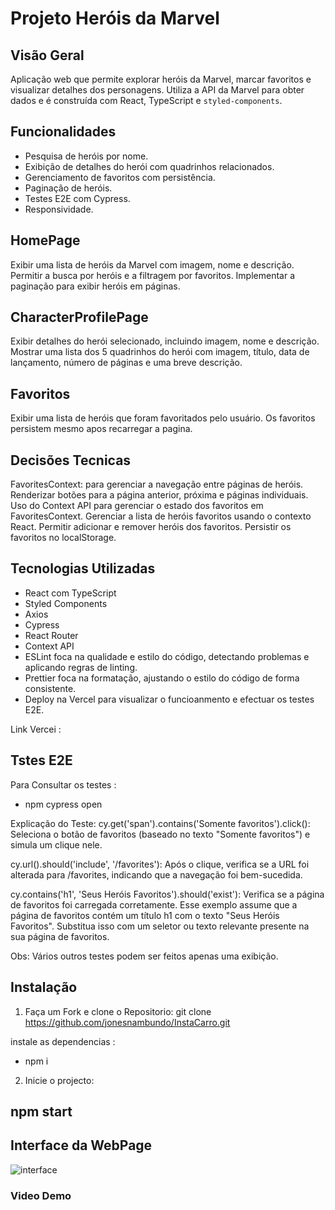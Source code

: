 # Projeto Heróis da Marvel
## Visão Geral

Aplicação web que permite explorar heróis da Marvel, marcar favoritos e visualizar detalhes dos personagens. Utiliza a API da Marvel para obter dados e é construída com React, TypeScript e `styled-components`.

## Funcionalidades
- Pesquisa de heróis por nome.
- Exibição de detalhes do herói com quadrinhos relacionados.
- Gerenciamento de favoritos com persistência.
- Paginação de heróis.
- Testes E2E com Cypress.
- Responsividade.

## HomePage

Exibir uma lista de heróis da Marvel com imagem, nome e descrição. Permitir a busca por heróis e a filtragem por favoritos. Implementar a paginação para exibir heróis em páginas.

## CharacterProfilePage

Exibir detalhes do herói selecionado, incluindo imagem, nome e descrição. Mostrar uma lista dos 5 quadrinhos do herói com imagem, título, data de lançamento, número de páginas e uma breve descrição.

## Favoritos
Exibir uma lista de heróis que foram favoritados pelo usuário. Os favoritos persistem mesmo apos recarregar a pagina.

## Decisões Tecnicas
FavoritesContext: para gerenciar a navegação entre páginas de heróis.
Renderizar botões para a página anterior, próxima e páginas individuais.
Uso do Context API para gerenciar o estado dos favoritos em FavoritesContext.
Gerenciar a lista de heróis favoritos usando o contexto React. Permitir adicionar e remover heróis dos favoritos. Persistir os favoritos no localStorage.

## Tecnologias Utilizadas

- React com TypeScript
- Styled Components
- Axios
- Cypress
- React Router
- Context API
- ESLint foca na qualidade e estilo do código, detectando problemas e aplicando regras de linting.
- Prettier foca na formatação, ajustando o estilo do código de forma consistente.
- Deploy na Vercel para visualizar o funcioanmento e efectuar os testes E2E.

Link Vercei :

## Tstes E2E

Para Consultar os testes :
- npm cypress open

Explicação do Teste:
cy.get('span').contains('Somente favoritos').click(): Seleciona o botão de favoritos (baseado no texto "Somente favoritos") e simula um clique nele.

cy.url().should('include', '/favorites'): Após o clique, verifica se a URL foi alterada para /favorites, indicando que a navegação foi bem-sucedida.

cy.contains('h1', 'Seus Heróis Favoritos').should('exist'): Verifica se a página de favoritos foi carregada corretamente. Esse exemplo assume que a página de favoritos contém um título h1 com o texto "Seus Heróis Favoritos". Substitua isso com um seletor ou texto relevante presente na sua página de favoritos.

Obs: Vários outros testes podem ser feitos apenas uma exibição.

## Instalação

1. Faça um Fork e clone o Repositorio:
git clone https://github.com/jonesnambundo/InstaCarro.git

instale as dependencias : 
- npm i

2. Inicie o projecto:
## npm start

## Interface da WebPage
![interface](https://github.com/user-attachments/assets/df309a12-f081-4154-98b8-adea7ed58cef)



### Video Demo

